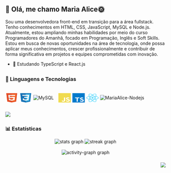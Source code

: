 ##  👋 Olá, me chamo Maria Alice🌞

Sou uma desenvolvedora front-end em transição para a área fullstack. Tenho conhecimentos em HTML, CSS, JavaScript, MySQL e Node.js.
Atualmente, estou ampliando minhas habilidades por meio do curso Programadores do Amanhã, focado em Programação, Inglês e Soft Skills.
Estou em busca de novas oportunidades na área de tecnologia, onde possa aplicar meus conhecimentos, crescer profissionalmente e contribuir de forma significativa em projetos e equipes comprometidas com inovação.

- 🌱 Estudando TypeScript e React.js

##

### 🤖 Linguagens e Tecnologias


 <div style="display: inline_block"><br>
  <img align="center" alt="MariaAlice-HTML" height="30" width="40" src="https://raw.githubusercontent.com/devicons/devicon/master/icons/html5/html5-original.svg">
  <img align="center" alt="MariaAlice-CSS" height="30" width="40" src="https://raw.githubusercontent.com/devicons/devicon/master/icons/css3/css3-original.svg">
   <img 
    align="center" 
    alt="MySQL" 
    title="MySQL"
    width="30px"
    style="padding-right: 10px;" 
    src="https://cdn.jsdelivr.net/gh/devicons/devicon@latest/icons/mysql/mysql-original-wordmark.svg" 
/>
  <img align="center" alt="MariaAlice-Js" height="30" width="40" src="https://raw.githubusercontent.com/devicons/devicon/master/icons/javascript/javascript-plain.svg">
  <img align="center" alt="MariaAlice-Ts" height="30" width="40" src="https://raw.githubusercontent.com/devicons/devicon/master/icons/typescript/typescript-plain.svg">
  <img align="center" alt="MariaAlice-React" height="30" width="40" src="https://raw.githubusercontent.com/devicons/devicon/master/icons/react/react-original.svg">
  <img align="center" alt="MariaAlice-Nodejs" height="30" width="40" src="https://cdn.simpleicons.org/nodedotjs/339933" height="40" alt="nodejs logo"  />
</div>


##

<div>
<a href="https://www.linkedin.com/in/mariaalice-dev/" target="_blank"><img src="https://img.shields.io/badge/-LinkedIn-%230077B5?style=for-the-badge&logo=linkedin&logoColor=white" target="_blank"></a> 
</div>


### 📊 Estatísticas
<div align="center">
  <img src="https://github-readme-stats.vercel.app/api?username=MariaAlic3&hide_title=false&hide_rank=false&show_icons=true&include_all_commits=true&count_private=true&disable_animations=false&theme=jolly&locale=pt-br&hide_border=true&order=1" height="146" alt="stats graph"  />
  
  <img src="https://streak-stats.demolab.com?user=MariaAlic3&locale=en&mode=daily&theme=jolly&hide_border=true&border_radius=5&order=3" height="145" alt="streak graph"  />

<br/>
<br/>
 
  <img src="https://github-readme-activity-graph.vercel.app/graph?username=MariaAlic3&radius=16&theme=modern-lilac&area=true&order=5&hide_border=false" height="200" alt="activity-graph graph"  />
</div>

###
<img align="right" src="https://visitor-badge.laobi.icu/badge?page_id=MariaAlic3.MariaAlic3&right_color=darkviolet&left_text=Visitas"  />

